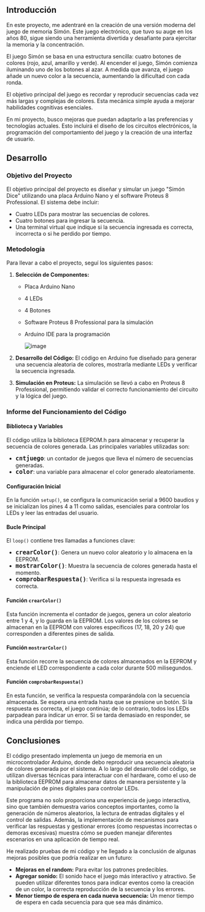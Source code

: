 ## Introducción

En este proyecto, me adentraré en la creación de una versión moderna del juego de memoria Simón. Este juego electrónico, que tuvo su auge en los años 80, sigue siendo una herramienta divertida y desafiante para ejercitar la memoria y la concentración.

El juego Simón se basa en una estructura sencilla: cuatro botones de colores (rojo, azul, amarillo y verde). Al encender el juego, Simón comienza iluminando uno de los botones al azar.  A medida que avanza, el juego añade un nuevo color a la secuencia, aumentando la dificultad con cada ronda.

El objetivo principal del juego es recordar y reproducir secuencias cada vez más largas y complejas de colores. Esta mecánica simple ayuda a mejorar habilidades cognitivas esenciales.

En mi proyecto, busco mejoras que puedan adaptarlo a las preferencias y tecnologías actuales. Esto incluirá el diseño de los circuitos electrónicos, la programación del comportamiento del juego y la creación de una interfaz de usuario.

## Desarrollo

### Objetivo del Proyecto

El objetivo principal del proyecto es diseñar y simular un juego "Simón Dice" utilizando una placa Arduino Nano y el software Proteus 8 Professional. El sistema debe incluir:
- Cuatro LEDs para mostrar las secuencias de colores.
- Cuatro botones para ingresar la secuencia.
- Una terminal virtual que indique si la secuencia ingresada es correcta, incorrecta o si he perdido por tiempo.

### Metodología

Para llevar a cabo el proyecto, seguí los siguientes pasos:

1. **Selección de Componentes:**
   - Placa Arduino Nano
   - 4 LEDs
   - 4 Botones
   - Software Proteus 8 Professional para la simulación
   - Arduino IDE para la programación
     
     ![image](https://github.com/vzblea/Proyecto-Arduino/assets/170975757/65f61658-4c96-4351-af6c-1a27817cc36a)


2. **Desarrollo del Código:** El código en Arduino fue diseñado para generar una secuencia aleatoria de colores, mostrarla mediante LEDs y verificar la secuencia ingresada.

3. **Simulación en Proteus:** La simulación se llevó a cabo en Proteus 8 Professional, permitiendo validar el correcto funcionamiento del circuito y la lógica del juego.

### Informe del Funcionamiento del Código

#### Biblioteca y Variables

El código utiliza la biblioteca EEPROM.h para almacenar y recuperar la secuencia de colores generada. Las principales variables utilizadas son:
- <font size="4"><strong>`cntjuego`</strong></font>: un contador de juegos que lleva el número de secuencias generadas.
- <font size="4"><strong>`color`</strong></font>: una variable para almacenar el color generado aleatoriamente.

#### Configuración Inicial

En la función `setup()`, se configura la comunicación serial a 9600 baudios y se inicializan los pines 4 a 11 como salidas, esenciales para controlar los LEDs y leer las entradas del usuario.

#### Bucle Principal

El `loop()` contiene tres llamadas a funciones clave:
- <font size="4"><strong>`crearColor()`</strong></font>: Genera un nuevo color aleatorio y lo almacena en la EEPROM.
- <font size="4"><strong>`mostrarColor()`</strong></font>: Muestra la secuencia de colores generada hasta el momento.
- <font size="4"><strong>`comprobarRespuesta()`</strong></font>: Verifica si la respuesta ingresada es correcta.

#### Función `crearColor()`

Esta función incrementa el contador de juegos, genera un color aleatorio entre 1 y 4, y lo guarda en la EEPROM. Los valores de los colores se almacenan en la EEPROM con valores específicos (17, 18, 20 y 24) que corresponden a diferentes pines de salida.

#### Función `mostrarColor()`

Esta función recorre la secuencia de colores almacenados en la EEPROM y enciende el LED correspondiente a cada color durante 500 milisegundos.

#### Función `comprobarRespuesta()`

En esta función, se verifica la respuesta comparándola con la secuencia almacenada. Se espera una entrada hasta que se presione un botón. Si la respuesta es correcta, el juego continúa; de lo contrario, todos los LEDs parpadean para indicar un error. Si se tarda demasiado en responder, se indica una pérdida por tiempo.

## Conclusiones

El código presentado implementa un juego de memoria en un microcontrolador Arduino, donde debo reproducir una secuencia aleatoria de colores generada por el sistema. A lo largo del desarrollo del código, se utilizan diversas técnicas para interactuar con el hardware, como el uso de la biblioteca EEPROM para almacenar datos de manera persistente y la manipulación de pines digitales para controlar LEDs.

Este programa no solo proporciona una experiencia de juego interactiva, sino que también demuestra varios conceptos importantes, como la generación de números aleatorios, la lectura de entradas digitales y el control de salidas. Además, la implementación de mecanismos para verificar las respuestas y gestionar errores (como respuestas incorrectas o demoras excesivas) muestra cómo se pueden manejar diferentes escenarios en una aplicación de tiempo real.

He realizado pruebas de mi código y he llegado a la conclusión de algunas mejoras posibles que podría realizar en un futuro:
- **Mejoras en el random:** Para evitar los patrones predecibles.
- **Agregar sonido:** El sonido hace el juego más interactivo y atractivo. Se pueden utilizar diferentes tonos para indicar eventos como la creación de un color, la correcta reproducción de la secuencia y los errores.
- **Menor tiempo de espera en cada nueva secuencia:** Un menor tiempo de espera en cada secuencia para que sea más dinámico.

